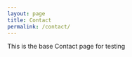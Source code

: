 ```yaml
---
layout: page
title: Contact
permalink: /contact/
---
```


This is the base Contact page for testing
